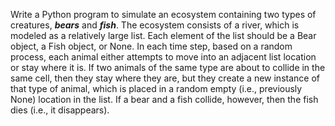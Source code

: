 Write a Python program to simulate an ecosystem containing two types
of creatures, ***bears*** and ***fish***. The ecosystem consists of a river, which is
modeled as a relatively large list. Each element of the list should be a
Bear object, a Fish object, or None. In each time step, based on a random
process, each animal either attempts to move into an adjacent list location
or stay where it is. If two animals of the same type are about to collide in
the same cell, then they stay where they are, but they create a new instance
of that type of animal, which is placed in a random empty (i.e., previously
None) location in the list. If a bear and a fish collide, however, then the
fish dies (i.e., it disappears).